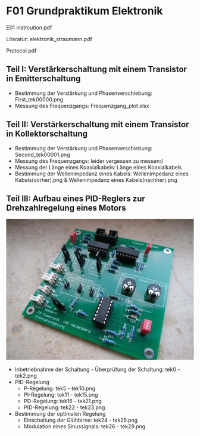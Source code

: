 # F01 Grundpraktikum Elektronik

E01 instrcution.pdf

Literatur: elektronik_straumann.pdf

Protocol.pdf

## Teil I: Verstärkerschaltung mit einem Transistor in Emitterschaltung

- Bestimmung der Verstärkung und Phasenverschiebung: First_tek00000.png
- Messung des Frequenzgangs: Frequenzgang_plot.xlsx

## Teil II: Verstärkerschaltung mit einem Transistor in Kollektorschaltung

- Bestimmung der Verstärkung und Phasenverschiebung: Second_tek00001.png
- Messung des Frequenzgangs: leider vergessen zu messen:(
- Messung der Länge eines Koaxialkabels: Länge eines Koaxialkabels
- Bestimmung der Wellenimpedanz eines Kabels: Wellenimpedanz eines Kabels(vorher).png & Wellenimpedanz eines Kabels(nachher).png

## Teil III: Aufbau eines PID-Reglers zur Drehzahlregelung eines Motors

![PID-Regler](https://github.com/anananlyjlyj/physics-FP-Uni-HD/blob/master/E01%20Grundpraktikum%20Elektronik/PID-Regler.jpg)

- Inbetriebnahme der Schaltung - Überprüfung der Schaltung: tek0 - tek2.png
- PID-Regelung
  - P-Regelung: tek5 - tek10.png
  - PI-Regelung: tek11 - tek15.png
  - PD-Regelung: tek16 - tek21.png
  - PID-Regelung: tek22 - tek23.png
- Bestimmung der optimalen Regelung
  - Einschaltung der Glühbirne:  tek24 - tek25.png
  - Modulation eines Sinussignals: tek26 - tek29.png